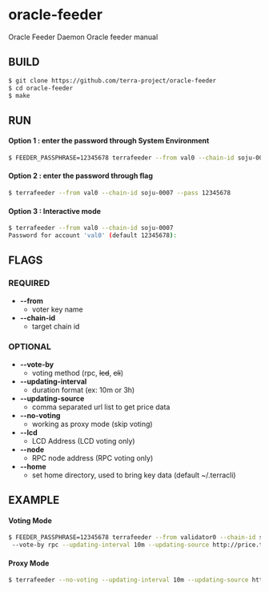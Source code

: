 # oracle-feeder
Oracle Feeder Daemon
Oracle feeder manual

## BUILD
```bash
$ git clone https://github.com/terra-project/oracle-feeder
$ cd oracle-feeder
$ make
```
## RUN

#### Option 1 :  enter the password through System Environment
```bash
$ FEEDER_PASSPHRASE=12345678 terrafeeder --from val0 --chain-id soju-0007
```
#### Option 2 :  enter the password through flag
```bash
$ terrafeeder --from val0 --chain-id soju-0007 --pass 12345678
```

#### Option 3 :  Interactive mode
```bash
$ terrafeeder --from val0 --chain-id soju-0007
Password for account 'val0' (default 12345678):
```

## FLAGS

### REQUIRED

* **--from**
    * voter key name
* **--chain-id**
    * target chain id


### OPTIONAL

* **--vote-by**
    * voting method (rpc, ~~lcd~~, ~~cli~~)
* **--updating-interval**
    * duration format (ex: 10m or 3h)
* **--updating-source**
    * comma separated url list to get price data
* **--no-voting**
    * working as proxy mode (skip voting)
* **--lcd**
    * LCD Address (LCD voting only)
* **--node**
    * RPC node address (RPC voting only)
* **--home**
    * set home directory, used to bring key data (default ~/.terracli)

## EXAMPLE
#### Voting Mode
```bash
$ FEEDER_PASSPHRASE=12345678 terrafeeder --from validator0 --chain-id soju-0007
 --vote-by rpc --updating-interval 10m --updating-source http://price.terra.money:7658/last,http://price2.terra.money:7658/last --node 54.248.60.232:26657 --home ~/validators/val0
```
#### Proxy Mode
```bash
$ terrafeeder --no-voting --updating-interval 10m --updating-source http://price.terra.money:7658/last,http://price2.terra.money:7658/last
```
